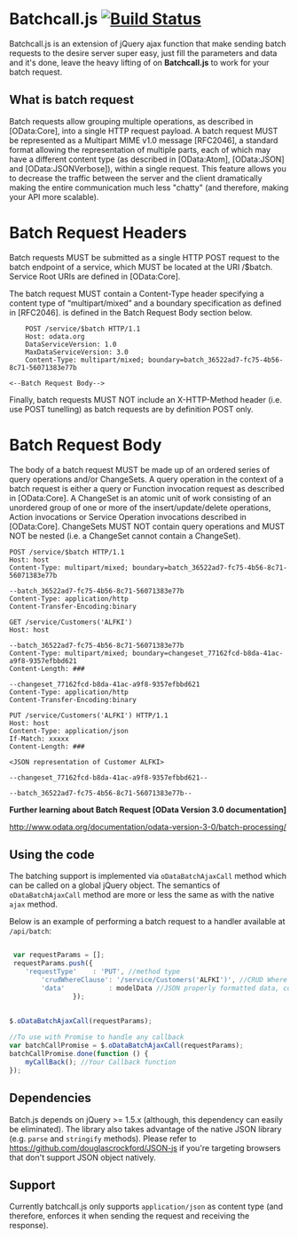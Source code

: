 Batchcall.js [![Build Status](https://travis-ci.org/NurRehman/batchcall.svg?branch=master)](https://travis-ci.org/NurRehman/batchcall)
========

Batchcall.js is an extension of jQuery ajax function that make sending batch requests to the desire server super easy, just fill the parameters and data and it's done, leave the heavy lifting of on **Batchcall.js** to work for your batch request.

## What is batch request ##

Batch requests allow grouping multiple operations, as described in [OData:Core], into a single HTTP request payload. A batch request MUST be represented as a Multipart MIME v1.0 message [RFC2046], a standard format allowing the representation of multiple parts, each of which may have a different content type (as described in [OData:Atom], [OData:JSON] and [OData:JSONVerbose]), within a single request. This feature allows you to decrease the traffic between the server and the client dramatically making the entire communication much less "chatty" (and therefore, making your API more scalable).


Batch Request Headers
======================
Batch requests MUST be submitted as a single HTTP POST request to the batch endpoint of a service, which MUST be located at the URI <Service Root URI>/$batch. Service Root URIs are defined in [OData:Core].

The batch request MUST contain a Content-Type header specifying a content type of “multipart/mixed” and a boundary specification as defined in [RFC2046]. <Batch Request Body> is defined in the Batch Request Body section below.

        POST /service/$batch HTTP/1.1
        Host: odata.org
        DataServiceVersion: 1.0 
        MaxDataServiceVersion: 3.0 
        Content-Type: multipart/mixed; boundary=batch_36522ad7-fc75-4b56-8c71-56071383e77b
    
    <--Batch Request Body-->

Finally, batch requests MUST NOT include an X-HTTP-Method header (i.e. use POST tunelling) as batch requests are by definition POST only.

Batch Request Body
=================
The body of a batch request MUST be made up of an ordered series of query operations and/or ChangeSets. A query operation in the context of a batch request is either a query or Function invocation request as described in [OData:Core]. A ChangeSet is an atomic unit of work consisting of an unordered group of one or more of the insert/update/delete operations, Action invocations or Service Operation invocations described in [OData:Core]. ChangeSets MUST NOT contain query operations and MUST NOT be nested (i.e. a ChangeSet cannot contain a ChangeSet).

    POST /service/$batch HTTP/1.1 
    Host: host 
    Content-Type: multipart/mixed; boundary=batch_36522ad7-fc75-4b56-8c71-56071383e77b 
    
    --batch_36522ad7-fc75-4b56-8c71-56071383e77b
    Content-Type: application/http 
    Content-Transfer-Encoding:binary
    
    GET /service/Customers('ALFKI') 
    Host: host
    
    --batch_36522ad7-fc75-4b56-8c71-56071383e77b 
    Content-Type: multipart/mixed; boundary=changeset_77162fcd-b8da-41ac-a9f8-9357efbbd621 
    Content-Length: ###       
   
    --changeset_77162fcd-b8da-41ac-a9f8-9357efbbd621 
    Content-Type: application/http 
    Content-Transfer-Encoding:binary 
    
    PUT /service/Customers('ALFKI') HTTP/1.1 
    Host: host 
    Content-Type: application/json 
    If-Match: xxxxx 
    Content-Length: ### 
    
    <JSON representation of Customer ALFKI> 
    
    --changeset_77162fcd-b8da-41ac-a9f8-9357efbbd621-- 
   
    --batch_36522ad7-fc75-4b56-8c71-56071383e77b--


**Further learning about Batch Request **[OData Version 3.0 documentation]****

http://www.odata.org/documentation/odata-version-3-0/batch-processing/

## Using the code ##

The batching support is implemented via ```oDataBatchAjaxCall``` method which can be called on a global jQuery object. The semantics of ```oDataBatchAjaxCall``` method are more or less the same as with the native ```ajax``` method.

Below is an example of performing a batch request to a handler available at ```/api/batch```:

```javascript

 var requestParams = [];
 requestParams.push({
	'requestType'    : 'PUT', //method type
    	'crudWhereClause': '/service/Customers('ALFKI')', //CRUD Where clause
    	'data'           : modelData //JSON properly formatted data, could be collection
                });
                
                
$.oDataBatchAjaxCall(requestParams);

//To use with Promise to handle any callback
var batchCallPromise = $.oDataBatchAjaxCall(requestParams);
batchCallPromise.done(function () {
    myCallBack(); //Your Callback function
});
```

## Dependencies ##

Batch.js depends on jQuery >= 1.5.x (although, this dependency can easily be eliminated). The library also takes advantage of the native JSON library (e.g. ```parse``` and ```stringify``` methods). Please refer to https://github.com/douglascrockford/JSON-js if you're targeting browsers that don't support JSON object natively.

## Support ##

Currently batchcall.js only supports ```application/json``` as content type (and therefore, enforces it when sending the request and receiving the response).
